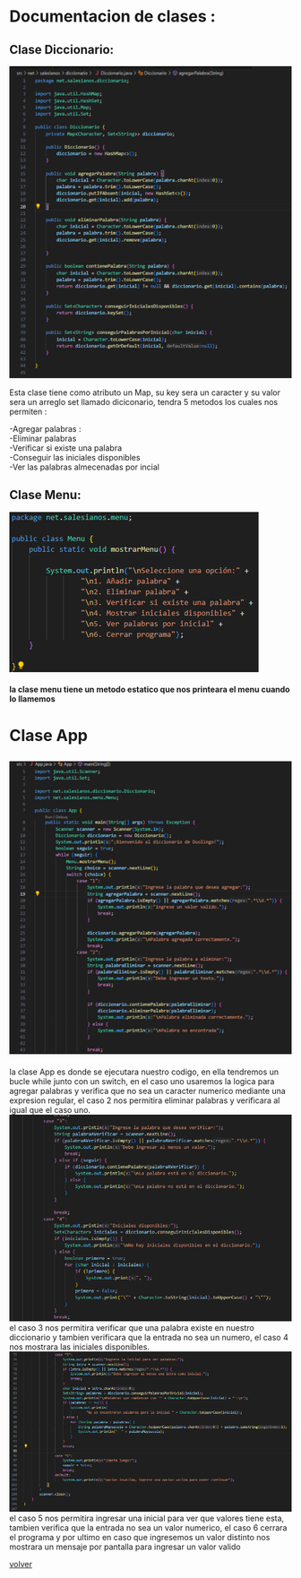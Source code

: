 <h1>Documentacion de clases :</h1>


<h2>Clase Diccionario:</h2>


![Diccionario](./imgs/diccionario1.png)


<p>
Esta clase tiene como atributo un Map, su key sera un caracter y su valor sera un arreglo set llamado diciconario, tendra 5 metodos los cuales nos permiten : 

-Agregar palabras :  
-Eliminar palabras    
-Verificar si existe una palabra    
-Conseguir las iniciales disponibles     
-Ver las palabras almecenadas por incial
</p>
<h2>Clase Menu:</h2>

![Menu](./imgs/menu.png)


<h4>la clase menu tiene un metodo estatico que nos printeara el menu cuando lo llamemos
</h4>

<h1>Clase App</h1>


![App](./imgs/app1.png)
-

la clase App es donde se ejecutara nuestro codigo, en ella tendremos un bucle while junto con un switch, en el caso uno usaremos la logica para agregar palabras y verifica que no sea un caracter numerico mediante una expresion regular, el caso 2 nos permitira eliminar palabras y verificara al igual que el caso uno.
![App](./imgs/app2.png)
el caso 3 nos permitira verificar que una palabra existe en nuestro diccionario y tambien verificara que la entrada no sea un numero, el caso 4 nos mostrara las iniciales disponibles.
![App](./imgs/app3.png)
el caso 5 nos permitira ingresar una inicial para ver que valores tiene esta, tambien verifica que la entrada no sea un valor numerico, el caso 6 cerrara el programa y por ultimo en caso que ingresemos un valor distinto nos mostrara un mensaje por pantalla para ingresar un valor valido

[volver](../README.md)